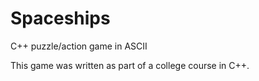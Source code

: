 # Spaceships
C++ puzzle/action game in ASCII

This game was written as part of a college course in C++.
